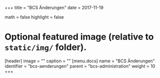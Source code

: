 +++
title = "BCS Änderungen"
date = 2017-11-19

math = false
highlight = false

# Optional featured image (relative to `static/img/` folder).
[header]
image = ""
caption = ""
[menu.docs]
  name = "BCS Änderungen"
  identifier = "bcs-aenderungen"
  parent = "bcs-administration"
  weight = 10
+++